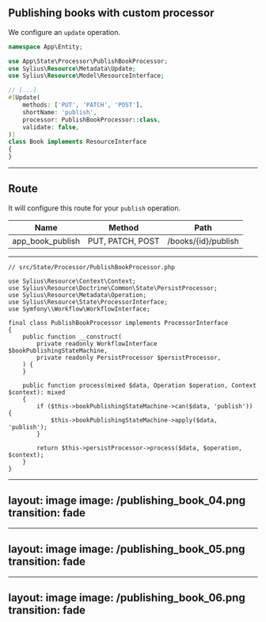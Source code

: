 ## Publishing books with custom processor

<v-clicks>

We configure an `update` operation.

```php {all|8-13|8-13,4|9|10|11|11,3|12}
namespace App\Entity;

use App\State\Processor\PublishBookProcessor;
use Sylius\Resource\Metadata\Update;
use Sylius\Resource\Model\ResourceInterface;

// [...]
#[Update(
    methods: ['PUT', 'PATCH', 'POST'],
    shortName: 'publish',
    processor: PublishBookProcessor::class,
    validate: false,
)]
class Book implements ResourceInterface
{
}

```

</v-clicks>

---

## Route

<v-clicks>

It will configure this route for your `publish` operation.

| Name              | Method           | Path                |
|-------------------|------------------|---------------------|
| app_book_publish  | PUT, PATCH, POST | /books/{id}/publish |      


</v-clicks>


---

```php{all|9|9,6|12|12,7|13|13,4|17|19|20|23}
// src/State/Processor/PublishBookProcessor.php

use Sylius\Resource\Context\Context;
use Sylius\Resource\Doctrine\Common\State\PersistProcessor;
use Sylius\Resource\Metadata\Operation;
use Sylius\Resource\State\ProcessorInterface;
use Symfony\\Workflow\WorkflowInterface;

final class PublishBookProcessor implements ProcessorInterface
{
    public function __construct(
        private readonly WorkflowInterface $bookPublishingStateMachine,
        private readonly PersistProcessor $persistProcessor,
    ) {
    }

    public function process(mixed $data, Operation $operation, Context $context): mixed
    {
        if ($this->bookPublishingStateMachine->can($data, 'publish')) {
            $this->bookPublishingStateMachine->apply($data, 'publish');
        }

        return $this->persistProcessor->process($data, $operation, $context);
    }
}

```

---
layout: image
image: /publishing_book_04.png
transition: fade
---

---
layout: image
image: /publishing_book_05.png
transition: fade
---

---
layout: image
image: /publishing_book_06.png
transition: fade
---
